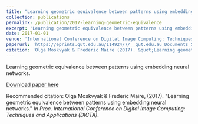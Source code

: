 ```yaml
---
title: "Learning geometric equivalence between patterns using embedding neural networks"
collection: publications
permalink: /publication/2017-learning-geometric-equivalence
excerpt: 'Learning geometric equivalence between patterns using embedding neural networks.'
date: 2017-01-01
venue: 'International Conference on Digital Image Computing: Techniques and Applications (DICTA)'
paperurl: 'https://eprints.qut.edu.au/114924/7/__qut.edu.au_Documents_StaffHome_staffgroupW%24_wu75_Documents_ePrints_114924.pdf'
citation: 'Olga Moskvyak & Frederic Maire (2017). &quot;Learning geometric equivalence between patterns using embedding neural networks.&quot; <i>In Proc. International Conference on Digital Image Computing: Techniques and Applications (DICTA)</i>.'
---
```

Learning geometric equivalence between patterns using embedding neural networks.

[Download paper here](http://olgamoskvyak.github.io/files/paper1.pdf)

Recommended citation: Olga Moskvyak & Frederic Maire, (2017). &quot;Learning geometric equivalence between patterns using embedding neural networks.&quot; <i>In Proc. International Conference on Digital Image Computing: Techniques and Applications (DICTA)</i>.
